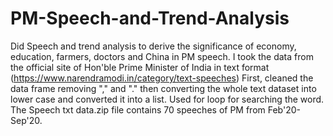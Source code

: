 # PM-Speech-and-Trend-Analysis
Did Speech and trend analysis to derive the significance of economy, education, farmers, doctors and China in PM speech. I took the data from the official site of Hon'ble Prime Minister of India in text format (https://www.narendramodi.in/category/text-speeches)
First, cleaned the data frame removing "," and "." then converting the whole text dataset into lower case and converted it into a list. Used for loop for searching the word.
The Speech txt data.zip file contains 70 speeches of PM from Feb'20-Sep'20.
